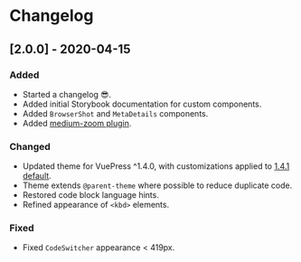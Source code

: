 # Changelog

## [2.0.0] - 2020-04-15
### Added
- Started a changelog 😎.
- Added initial Storybook documentation for custom components.
- Added `BrowserShot` and `MetaDetails` components.
- Added [medium-zoom plugin](https://vuepress.github.io/en/plugins/medium-zoom/).

### Changed
- Updated theme for VuePress ^1.4.0, with customizations applied to [1.4.1 default](https://github.com/vuejs/vuepress/tree/v1.4.1/packages/@vuepress/theme-default).
- Theme extends `@parent-theme` where possible to reduce duplicate code.
- Restored code block language hints.
- Refined appearance of `<kbd>` elements.

### Fixed
- Fixed `CodeSwitcher` appearance < 419px.
